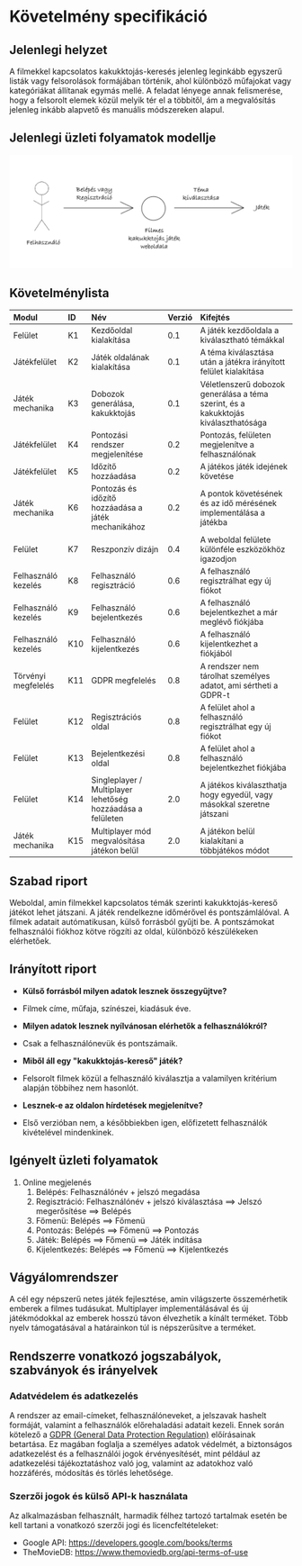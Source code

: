 # Követelmény specifikáció

## Jelenlegi helyzet
A filmekkel kapcsolatos kakukktojás-keresés jelenleg leginkább egyszerű listák vagy felsorolások formájában történik, ahol különböző műfajokat vagy kategóriákat állítanak egymás mellé. A feladat lényege annak felismerése, hogy a felsorolt elemek közül melyik tér el a többitől, ám a megvalósítás jelenleg inkább alapvető és manuális módszereken alapul.

## Jelenlegi üzleti folyamatok modellje
![Jelenlegi üzleti folyamatok modellje](./assets/jelenlegi_uzleti_folyamat_abra.png)

## Követelménylista
| Modul | ID | Név | Verzió | Kifejtés |
|:------|:---|:----|:-------|:---------|
| Felület | K1 | Kezdőoldal kialakítása | 0.1 | A játék kezdőoldala a kiválasztható témákkal |
| Játékfelület | K2 | Játék oldalának kialakítása | 0.1 | A téma kiválasztása után a játékra irányított felület kialakítása |
| Játék mechanika | K3 | Dobozok generálása, kakukktojás | 0.1 | Véletlenszerű dobozok generálása a téma szerint, és a kakukktojás kiválaszthatósága |
| Játékfelület | K4 | Pontozási rendszer megjelenítése | 0.2 | Pontozás, felületen megjelenítve a felhasználónak |
| Játékfelület | K5 | Időzítő hozzáadása | 0.2 | A játékos játék idejének követése |
| Játék mechanika | K6 | Pontozás és időzítő hozzáadása a játék mechanikához | 0.2 | A pontok követésének és az idő mérésének implementálása a játékba |
| Felület | K7 | Reszponzív dizájn | 0.4 | A weboldal felülete különféle eszközökhöz igazodjon |
| Felhasználó kezelés | K8 | Felhasználó regisztráció | 0.6 | A felhasználó regisztrálhat egy új fiókot |
| Felhasználó kezelés | K9 | Felhasználó bejelentkezés | 0.6 | A felhasználó bejelentkezhet a már meglévő fiókjába |
| Felhasználó kezelés | K10 | Felhasználó kijelentkezés | 0.6 | A felhasználó kijelentkezhet a fiókjából |
| Törvényi megfelelés | K11 | GDPR megfelelés | 0.8 | A rendszer nem tárolhat személyes adatot, ami sértheti a GDPR-t |
| Felület | K12 | Regisztrációs oldal | 0.8 | A felület ahol a felhasználó regisztrálhat egy új fiókot |
| Felület | K13 | Bejelentkezési oldal | 0.8 | A felület ahol a felhasználó bejelentkezhet fiókjába |
| Felület | K14 | Singleplayer / Multiplayer lehetőség hozzáadása a felületen | 2.0 | A játékos kiválaszthatja hogy egyedül, vagy másokkal szeretne játszani |
| Játék mechanika | K15 | Multiplayer mód megvalósítása játékon belül | 2.0 | A játékon belül kialakítani a többjátékos módot |

## Szabad riport

Weboldal, amin filmekkel kapcsolatos témák szerinti kakukktojás-kereső játékot lehet játszani. A játék rendelkezne időmérővel és pontszámlálóval. A filmek adatait autómatikusan, külső forrásból gyűjti be. A pontszámokat felhasználói fiókhoz kötve rögzíti az oldal, különböző készülékeken elérhetőek.

## Irányított riport

 - **Külső forrásból milyen adatok lesznek összegyűjtve?**
 - Filmek címe, műfaja, színészei, kiadásuk éve.

 - **Milyen adatok lesznek nyílvánosan elérhetők a felhasználókról?**
 - Csak a felhasználónevük és pontszámaik.

 - **Miből áll egy "kakukktojás-kereső" játék?**
 - Felsorolt filmek közül a felhasználó kiválasztja a valamilyen kritérium alapján többihez nem hasonlót.

 - **Lesznek-e az oldalon hírdetések megjelenítve?**
 - Első verzióban nem, a későbbiekben igen, előfizetett felhasználók kivételével mindenkinek.

## Igényelt üzleti folyamatok

1. Online megjelenés
    1. Belépés: Felhasználónév + jelszó megadása
    2. Regisztráció: Felhasználónév + jelszó kiválasztása ==> Jelszó megerősítése ==> Belépés
    3. Főmenü: Belépés ==> Főmenü
    4. Pontozás: Belépés ==> Főmenü ==> Pontozás
    5. Játék: Belépés ==> Főmenü ==> Játék indítása
    6. Kijelentkezés: Belépés ==> Főmenü ==> Kijelentkezés

## Vágyálomrendszer

A cél egy népszerű netes játék fejlesztése, amin világszerte összemérhetik emberek a filmes tudásukat. Multiplayer implementálásával és új játékmódokkal az emberek hosszú távon élvezhetik a kínált terméket. Több nyelv támogatásával a határainkon túl is népszerűsítve a terméket.

## Rendszerre vonatkozó jogszabályok, szabványok és irányelvek
### Adatvédelem és adatkezelés

A rendszer az email-címeket, felhasználóneveket, a jelszavak hashelt formáját, valamint a felhasználók előrehaladási adatait kezeli. Ennek során kötelező a [GDPR (General Data Protection Regulation)](https://eur-lex.europa.eu/legal-content/EN/TXT/?uri=CELEX:02016R0679-20160504) előírásainak betartása. Ez magában foglalja a személyes adatok védelmét, a biztonságos adatkezelést és a felhasználói jogok érvényesítését, mint például az adatkezelési tájékoztatáshoz való jog, valamint az adatokhoz való hozzáférés, módosítás és törlés lehetősége.

### Szerzői jogok és külső API-k használata
Az alkalmazásban felhasznált, harmadik félhez tartozó tartalmak esetén be kell tartani a vonatkozó szerzői jogi és licencfeltételeket:
-	Google API: https://developers.google.com/books/terms
-	TheMovieDB: https://www.themoviedb.org/api-terms-of-use
